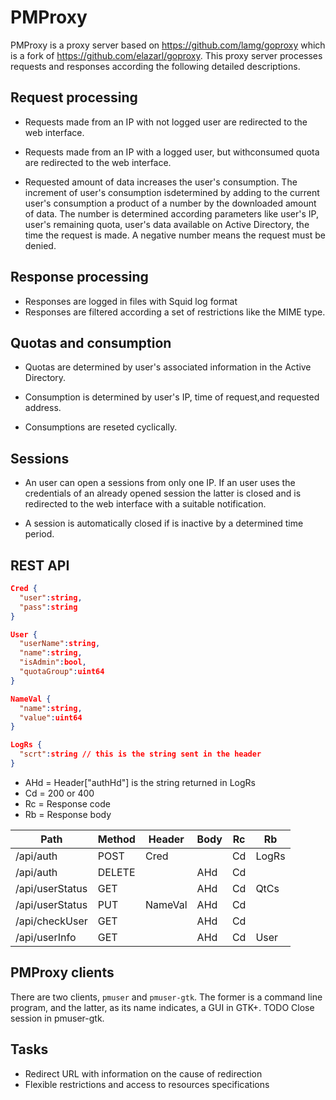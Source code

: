 # PMProxy

PMProxy is a proxy server based on <https://github.com/lamg/goproxy> which is a fork of <https://github.com/elazarl/goproxy>. This proxy server processes requests and responses according the following
detailed descriptions.

## Request processing

- Requests made from an IP with not logged user are redirected to the web interface.

- Requests made from an IP with a logged user, but withconsumed quota are redirected to the web interface.

- Requested amount of data increases the user's consumption. The increment of user's consumption isdetermined by adding to the current user's consumption a product of a number by the downloaded amount of data. The number is determined according parameters like user's IP, user's remaining quota, user's data available on Active Directory, the time the request is made. A negative number means the request must be denied.

## Response processing

- Responses are logged in files with Squid log format
- Responses are filtered according a set of restrictions like the MIME type.

## Quotas and consumption

- Quotas are determined by user's associated information in the Active Directory.

- Consumption is determined by user's IP, time of request,and requested address.

- Consumptions are reseted cyclically.

## Sessions

- An user can open a sessions from only one IP. If an user uses the credentials of an already opened session the latter is closed and is redirected to the web interface with a suitable notification.

- A session is automatically closed if is inactive by a determined time period.

## REST API

```json
Cred {
  "user":string,
  "pass":string
}

User {
  "userName":string,
  "name":string,
  "isAdmin":bool,
  "quotaGroup":uint64
}

NameVal {
  "name":string,
  "value":uint64
}

LogRs {
  "scrt":string // this is the string sent in the header
}
```

- AHd = Header["authHd"] is the string returned in LogRs
- Cd = 200 or 400
- Rc = Response code
- Rb = Response body

| Path            | Method | Header  | Body | Rc | Rb    |
|-----------------|--------|---------|------|----|-------|
| /api/auth       | POST   | Cred    |      | Cd | LogRs |
| /api/auth       | DELETE |         | AHd  | Cd |       |
| /api/userStatus | GET    |         | AHd  | Cd | QtCs  |
| /api/userStatus | PUT    | NameVal | AHd  | Cd |       |
| /api/checkUser  | GET    |         | AHd  | Cd |       |
| /api/userInfo   | GET    |         | AHd  | Cd | User  |

## PMProxy clients

There are two clients, `pmuser` and `pmuser-gtk`. The former is a command line program, and the latter, as its name indicates, a GUI in GTK+. TODO Close session in
pmuser-gtk.

## Tasks

- Redirect URL with information on the cause of redirection
- Flexible restrictions and access to resources specifications